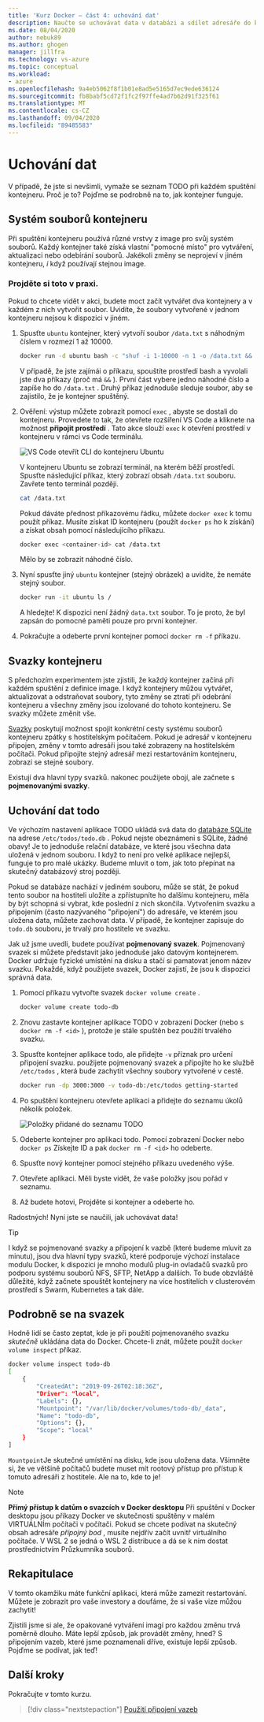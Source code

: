 ```yaml
---
title: 'Kurz Docker – část 4: uchování dat'
description: Naučte se uchovávat data v databázi a sdílet adresáře do kontejneru připojením svazku.
ms.date: 08/04/2020
author: nebuk89
ms.author: ghogen
manager: jillfra
ms.technology: vs-azure
ms.topic: conceptual
ms.workload:
- azure
ms.openlocfilehash: 9a4eb5062f8f1b01e8ad5e5165d7ec9ede636124
ms.sourcegitcommit: fb8babf5cd72f1fc2f97ffe4ad7b62d91f325f61
ms.translationtype: MT
ms.contentlocale: cs-CZ
ms.lasthandoff: 09/04/2020
ms.locfileid: "89485583"
---
```

# <a name="persist-your-data"></a>Uchování dat

V případě, že jste si nevšimli, vymaže se seznam TODO při každém spuštění kontejneru. Proč je to? Pojďme se podrobně na to, jak kontejner funguje.

## <a name="the-containers-filesystem"></a>Systém souborů kontejneru

Při spuštění kontejneru používá různé vrstvy z image pro svůj systém souborů. Každý kontejner také získá vlastní "pomocné místo" pro vytváření, aktualizaci nebo odebírání souborů. Jakékoli změny se neprojeví v jiném kontejneru, *i* když používají stejnou image.

### <a name="see-this-in-practice"></a>Projděte si toto v praxi.

Pokud to chcete vidět v akci, budete moct začít vytvářet dva kontejnery a v každém z nich vytvořit soubor. Uvidíte, že soubory vytvořené v jednom kontejneru nejsou k dispozici v jiném.

1. Spusťte `ubuntu` kontejner, který vytvoří soubor `/data.txt` s náhodným číslem v rozmezí 1 až 10000.

    ```bash
    docker run -d ubuntu bash -c "shuf -i 1-10000 -n 1 -o /data.txt && tail -f /dev/null"
    ```

    V případě, že jste zajímái o příkazu, spouštíte prostředí bash a vyvolali jste dva příkazy (proč má `&&` ). První část vybere jedno náhodné číslo a zapíše ho do `/data.txt` . Druhý příkaz jednoduše sleduje soubor, aby se zajistilo, že je kontejner spuštěný.

1. Ověření: výstup můžete zobrazit pomocí `exec` , abyste se dostali do kontejneru. Provedete to tak, že otevřete rozšíření VS Code a kliknete na možnost **připojit prostředí** . Tato akce slouží `exec` k otevření prostředí v kontejneru v rámci vs Code terminálu.

    ![VS Code otevřít CLI do kontejneru Ubuntu](media/attach_shell.png)

    V kontejneru Ubuntu se zobrazí terminál, na kterém běží prostředí. Spusťte následující příkaz, který zobrazí obsah `/data.txt` souboru. Zavřete tento terminál později.

    ```bash
    cat /data.txt
    ```

    Pokud dáváte přednost příkazovému řádku, můžete `docker exec` k tomu použít příkaz. Musíte získat ID kontejneru (použít `docker ps` ho k získání) a získat obsah pomocí následujícího příkazu.

    ```bash
    docker exec <container-id> cat /data.txt
    ```

    Mělo by se zobrazit náhodné číslo.

1. Nyní spusťte jiný `ubuntu` kontejner (stejný obrázek) a uvidíte, že nemáte stejný soubor.

    ```bash
    docker run -it ubuntu ls /
    ```

    A hledejte! K dispozici není žádný `data.txt` soubor. To je proto, že byl zapsán do pomocné paměti pouze pro první kontejner.

1. Pokračujte a odeberte první kontejner pomocí `docker rm -f` příkazu.

## <a name="container-volumes"></a>Svazky kontejneru

S předchozím experimentem jste zjistili, že každý kontejner začíná při každém spuštění z definice image. I když kontejnery můžou vytvářet, aktualizovat a odstraňovat soubory, tyto změny se ztratí při odebrání kontejneru a všechny změny jsou izolované do tohoto kontejneru. Se svazky můžete změnit vše.

[Svazky](https://docs.docker.com/storage/volumes/) poskytují možnost spojit konkrétní cesty systému souborů kontejneru zpátky s hostitelským počítačem. Pokud je adresář v kontejneru připojen, změny v tomto adresáři jsou také zobrazeny na hostitelském počítači. Pokud připojíte stejný adresář mezi restartováním kontejneru, zobrazí se stejné soubory.

Existují dva hlavní typy svazků. nakonec použijete obojí, ale začnete s **pojmenovanými svazky**.

## <a name="persist-your-todo-data"></a>Uchování dat todo

Ve výchozím nastavení aplikace TODO ukládá svá data do [databáze SQLite](https://www.sqlite.org/index.html) na adrese `/etc/todos/todo.db` . Pokud nejste obeznámeni s SQLite, žádné obavy! Je to jednoduše relační databáze, ve které jsou všechna data uložená v jednom souboru. I když to není pro velké aplikace nejlepší, funguje to pro malé ukázky. Budeme mluvit o tom, jak toto přepínat na skutečný databázový stroj později.

Pokud se databáze nachází v jediném souboru, může se stát, že pokud tento soubor na hostiteli uložíte a zpřístupníte ho dalšímu kontejneru, měla by být schopná si vybrat, kde poslední z nich skončila. Vytvořením svazku a připojením (často nazývaného "připojení") do adresáře, ve kterém jsou uložena data, můžete zachovat data. V případě, že kontejner zapisuje do `todo.db` souboru, je trvalý pro hostitele ve svazku.

Jak už jsme uvedli, budete používat **pojmenovaný svazek**. Pojmenovaný svazek si můžete představit jako jednoduše jako datovým kontejnerem. Docker udržuje fyzické umístění na disku a stačí si pamatovat jenom název svazku. Pokaždé, když použijete svazek, Docker zajistí, že jsou k dispozici správná data.

1. Pomocí příkazu vytvořte svazek `docker volume create` .

    ```bash
    docker volume create todo-db
    ```

1. Znovu zastavte kontejner aplikace TODO v zobrazení Docker (nebo s `docker rm -f <id>` ), protože je stále spuštěn bez použití trvalého svazku.

1. Spusťte kontejner aplikace todo, ale přidejte `-v` příznak pro určení připojení svazku. použijete pojmenovaný svazek a připojíte ho ke službě `/etc/todos` , která bude zachytit všechny soubory vytvořené v cestě.

    ```bash
    docker run -dp 3000:3000 -v todo-db:/etc/todos getting-started
    ```

1. Po spuštění kontejneru otevřete aplikaci a přidejte do seznamu úkolů několik položek.

    ![Položky přidané do seznamu TODO](media/items-added.png)

1. Odeberte kontejner pro aplikaci todo. Pomocí zobrazení Docker nebo `docker ps` Získejte ID a pak `docker rm -f <id>` ho odeberte.

1. Spusťte nový kontejner pomocí stejného příkazu uvedeného výše.

1. Otevřete aplikaci. Měli byste vidět, že vaše položky jsou pořád v seznamu.

1. Až budete hotovi, Projděte si kontejner a odeberte ho.

Radostných! Nyní jste se naučili, jak uchovávat data!

> [!TIP]
> I když se pojmenované svazky a připojení k vazbě (které budeme mluvit za minutu), jsou dva hlavní typy svazků, které podporuje výchozí instalace modulu Docker, k dispozici je mnoho modulů plug-in ovladačů svazků pro podporu systému souborů NFS, SFTP, NetApp a dalších. To bude obzvláště důležité, když začnete spouštět kontejnery na více hostitelích v clusterovém prostředí s Swarm, Kubernetes a tak dále.

## <a name="dive-into-your-volume"></a>Podrobně se na svazek

Hodně lidí se často zeptat, kde je při použití pojmenovaného svazku *skutečně* ukládána data do Docker. Chcete-li znát, můžete použít `docker volume inspect` příkaz.

```bash
docker volume inspect todo-db
[
    {
        "CreatedAt": "2019-09-26T02:18:36Z",
        "Driver": "local",
        "Labels": {},
        "Mountpoint": "/var/lib/docker/volumes/todo-db/_data",
        "Name": "todo-db",
        "Options": {},
        "Scope": "local"
    }
]
```

`Mountpoint`Je skutečné umístění na disku, kde jsou uložena data. Všimněte si, že ve většině počítačů budete muset mít rootový přístup pro přístup k tomuto adresáři z hostitele. Ale na to, kde to je!

> [!NOTE]
> **Přímý přístup k datům o svazcích v Docker desktopu** Při spuštění v Docker desktopu jsou příkazy Docker ve skutečnosti spuštěny v malém VIRTUÁLNÍm počítači v počítači. Pokud se chcete podívat na skutečný obsah adresáře *přípojný bod* , musíte nejdřív začít uvnitř virtuálního počítače. V WSL 2 se jedná o WSL 2 distribuce a dá se k nim dostat prostřednictvím Průzkumníka souborů.

## <a name="recap"></a>Rekapitulace

V tomto okamžiku máte funkční aplikaci, která může zamezit restartování. Můžete je zobrazit pro vaše investory a doufáme, že si vaše vize můžou zachytit!

Zjistili jsme si ale, že opakované vytváření imagí pro každou změnu trvá poměrně dlouho. Máte lepší způsob, jak provádět změny, hned? S připojením vazeb, které jsme poznamenali dříve, existuje lepší způsob. Pojďme se podívat, jak teď!

## <a name="next-steps"></a>Další kroky

Pokračujte v tomto kurzu.

> [!div class="nextstepaction"]
> [Použití připojení vazeb](use-bind-mounts.md)
